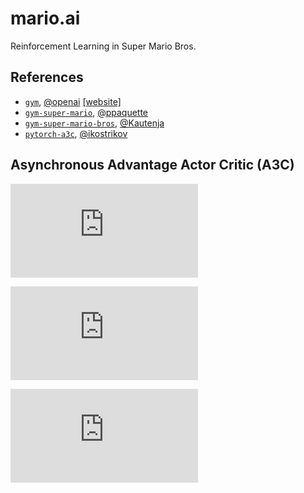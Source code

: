 # mario.ai

Reinforcement Learning in Super Mario Bros.

## References
- [`gym`](https://github.com/openai/gym), [@openai](https://github.com/openai) [[website]](https://openai.com)
- [`gym-super-mario`](https://github.com/ppaquette/gym-super-mario/), [@ppaquette](https://github.com/ppaquette)
- [`gym-super-mario-bros`](https://github.com/Kautenja/gym-super-mario-bros/), [@Kautenja](https://github.com/Kautenja/)
- [`pytorch-a3c`](https://github.com/ikostrikov/pytorch-a3c), [@ikostrikov](https://github.com/ikostrikov/)




## Asynchronous Advantage Actor Critic (A3C)

![equation](https://latex.codecogs.com/png.latex?%5Clarge%20L_%7Bi%7D%28%5CTheta_%7Bi%7D%29%20%3D%20%5Cmathbb%7BE%7D%5Br%20&plus;%20%5Cgamma%20%5Cmax_%7Ba%5E%7B%27%7D%7DQ%28s%5E%7B%27%7D%2C%20a%5E%7B%27%7D%3B%20%5CTheta_%7Bi-1%7D%29%20-%20Q%28s%2C%20a%3B%20Q_%7Bi%7D%29%5D%5E%7B2%7D)

![equation](https://latex.codecogs.com/png.latex?%5Clarge%20g%20%3D%20%5Calpha%20g%20&plus;%20%281%20-%20%5Calpha%29%5CDelta%5CTheta%5E%7B2%7D)

![equation](https://latex.codecogs.com/png.latex?%5Clarge%20%5CTheta_%7Bt%20&plus;%201%7D%20%5Cleftarrow%20%5CTheta%20-%20%5Ceta%20%5Cfrac%7B%5CDelta%20%5CTheta%7D%7B%5Csqrt%7Bg%20&plus;%20%5Cvarepsilon%7D%7D)
